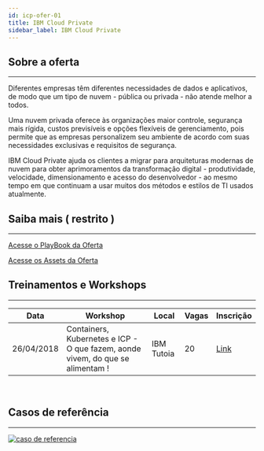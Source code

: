 ```yaml
---
id: icp-ofer-01
title: IBM Cloud Private
sidebar_label: IBM Cloud Private
---
```


## Sobre a oferta
-------------------------------------
Diferentes empresas têm diferentes necessidades de dados e aplicativos, de modo que um tipo de nuvem - pública ou privada - não atende melhor a todos.   

Uma nuvem privada oferece às organizações maior controle, segurança mais rígida, custos previsíveis e opções flexíveis de gerenciamento, pois permite que as empresas personalizem seu ambiente de acordo com suas necessidades exclusivas e requisitos de segurança. 

IBM Cloud Private ajuda os clientes a migrar para arquiteturas modernas de nuvem para obter aprimoramentos da transformação digital - produtividade, velocidade, dimensionamento e acesso do desenvolvedor - ao mesmo tempo em que continuam a usar muitos dos métodos e estilos de TI usados atualmente.
<br />


## Saiba mais ( restrito )
---------------------------------------------
[Acesse o PlayBook da Oferta](https://ibm.ent.box.com/file/287320543364)

[Acesse os Assets da Oferta](https://ibm.ent.box.com/folder/45596640294)
<br />

## Treinamentos e Workshops
------------------------------------------------

|Data|Workshop|Local|Vagas|Inscrição|
|---|---|---|---|---|
|26/04/2018| Containers, Kubernetes e ICP - O que fazem, aonde vivem, do que se alimentam ! | IBM Tutoia | 20 | [Link](https://docs.google.com/forms/d/e/1FAIpQLSfjvcHabR2gU3H7XY5wJ3TeaJy-98sTdxKG3yAdIq4SYEXULA/viewform)|
<br />


## Casos de referência
--------------------------------------
[![caso de referencia](https://img.youtube.com/vi/UL_jXJoRPdY/0.jpg)](https://youtu.be/UL_jXJoRPdY)
<br />


